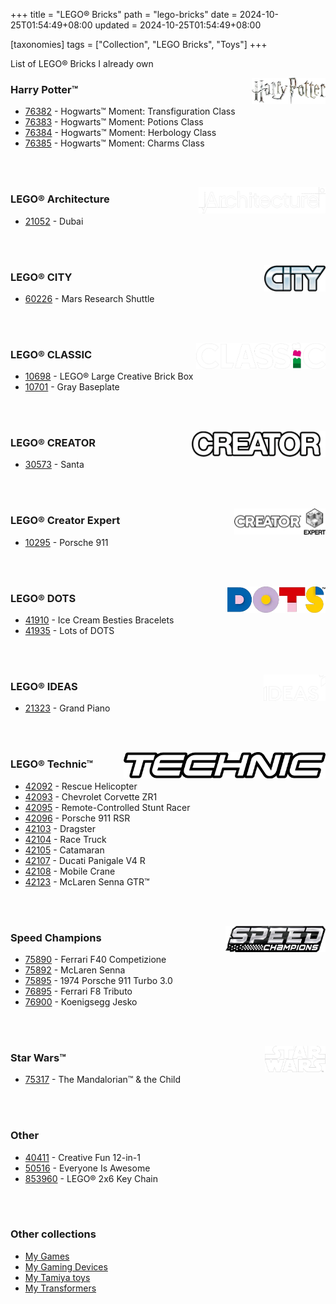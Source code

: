 +++
title = "LEGO® Bricks"
path = "lego-bricks"
date = 2024-10-25T01:54:49+08:00
updated = 2024-10-25T01:54:49+08:00

[taxonomies]
tags = ["Collection", "LEGO Bricks", "Toys"]
+++

List of LEGO® Bricks I already own

<div align="right">
  <img height="42" src="https://raw.githubusercontent.com/LitoMore/lego-bricks/main/media/harry-potter.webp" align="right" />
</div>

### Harry Potter™

- [76382](https://www.lego.com/en-us/product/hogwarts-moment-transfiguration-class-76382) - Hogwarts™ Moment: Transfiguration Class
- [76383](https://www.lego.com/en-us/product/hogwarts-moment-potions-class-76383) - Hogwarts™ Moment: Potions Class
- [76384](https://www.lego.com/en-us/product/hogwarts-moment-herbology-class-76384) - Hogwarts™ Moment: Herbology Class
- [76385](https://www.lego.com/en-us/product/hogwarts-moment-charms-class-76385) - Hogwarts™ Moment: Charms Class

<!-- more -->

<br /><br />

<div align="right">
  <img height="42" src="https://raw.githubusercontent.com/LitoMore/lego-bricks/main/media/lego-architecture-darkmode.webp" align="right" />
</div>

### LEGO® Architecture

- [21052](https://www.lego.com/en-us/product/dubai-21052) - Dubai

<br /><br />

<div align="right">
  <img height="42" src="https://raw.githubusercontent.com/LitoMore/lego-bricks/main/media/lego-city.webp" align="right" />
</div>

### LEGO® CITY

- [60226](https://www.lego.com/en-us/product/mars-research-shuttle-60226) - Mars Research Shuttle

<br /><br />

<div align="right">
  <img height="42" src="https://raw.githubusercontent.com/LitoMore/lego-bricks/main/media/lego-classic-darkmode.webp" align="right" />
</div>

### LEGO® CLASSIC

- [10698](https://www.lego.com/en-us/product/lego-large-creative-brick-box-10698) - LEGO® Large Creative Brick Box
- [10701](https://www.lego.com/en-us/product/gray-baseplate-10701) - Gray Baseplate

<br /><br />

<div align="right">
  <img height="42" src="https://raw.githubusercontent.com/LitoMore/lego-bricks/main/media/lego-creator.webp" align="right" />
</div>

### LEGO® CREATOR

- [30573](https://www.lego.com/en-us/service/buildinginstructions/30573) - Santa

<br /><br />

<div align="right">
  <img height="42" src="https://raw.githubusercontent.com/LitoMore/lego-bricks/main/media/lego-creator-expert.webp" align="right" />
</div>

### LEGO® Creator Expert

- [10295](https://www.lego.com/en-us/product/porsche-911-10295) - Porsche 911

<br /><br />

<div align="right">
  <img height="42" src="https://raw.githubusercontent.com/LitoMore/lego-bricks/main/media/lego-dots.webp" align="right" />
</div>

### LEGO® DOTS

- [41910](https://www.lego.com/en-us/product/ice-cream-besties-bracelets-41910) - Ice Cream Besties Bracelets
- [41935](https://www.lego.com/en-us/product/lots-of-dots-41935) - Lots of DOTS

<br /><br />

<div align="right">
  <img height="42" src="https://raw.githubusercontent.com/LitoMore/lego-bricks/main/media/lego-ideas-darkmode.webp" align="right" />
</div>

### LEGO® IDEAS

- [21323](https://www.lego.com/en-us/product/grand-piano-21323) - Grand Piano

<br /><br />

<div align="right">
  <img height="42" src="https://raw.githubusercontent.com/LitoMore/lego-bricks/main/media/lego-technic.webp" align="right" />
</div>

### LEGO® Technic™

- [42092](https://www.lego.com/en-us/product/rescue-helicopter-42092) - Rescue Helicopter
- [42093](https://www.lego.com/en-us/product/chevrolet-corvette-zr1-42093) - Chevrolet Corvette ZR1
- [42095](https://www.lego.com/en-us/product/remote-controlled-stunt-racer-42095) - Remote-Controlled Stunt Racer
- [42096](https://www.lego.com/en-us/product/porsche-911-rsr-42096) - Porsche 911 RSR
- [42103](https://www.lego.com/en-us/product/dragster-42103) - Dragster
- [42104](https://www.lego.com/en-us/product/race-truck-42104) - Race Truck
- [42105](https://www.lego.com/en-us/product/catamaran-42105) - Catamaran
- [42107](https://www.lego.com/en-us/product/ducati-panigale-v4-r-42107) - Ducati Panigale V4 R
- [42108](https://www.lego.com/en-us/product/mobile-crane-42108) - Mobile Crane
- [42123](https://www.lego.com/en-us/product/mclaren-senna-gtr-42123) - McLaren Senna GTR™

<br /><br />

<div align="right">
  <img height="42" src="https://raw.githubusercontent.com/LitoMore/lego-bricks/main/media/speed-champions.webp" align="right" />
</div>

### Speed Champions

- [75890](https://www.lego.com/en-us/product/ferrari-f40-competizione-75890) - Ferrari F40 Competizione
- [75892](https://www.lego.com/en-us/product/mclaren-senna-75892) - McLaren Senna
- [75895](https://www.lego.com/en-us/product/1974-porsche-911-turbo-3-0-75895) - 1974 Porsche 911 Turbo 3.0
- [76895](https://www.lego.com/en-us/product/ferrari-f8-tributo-76895) - Ferrari F8 Tributo
- [76900](https://www.lego.com/en-us/product/koenigsegg-jesko-76900) - Koenigsegg Jesko

<br /><br />

<div align="right">
  <img height="42" src="https://raw.githubusercontent.com/LitoMore/lego-bricks/main/media/star-wars-darkmode.webp" align="right" />
</div>

### Star Wars™

- [75317](https://www.lego.com/en-us/product/the-mandalorian-the-child-75317) - The Mandalorian™ & the Child

<br /><br />

### Other

- [40411](https://www.lego.com/en-us/product/creative-fun-12-in-1-40411) - Creative Fun 12-in-1
- [50516](https://www.lego.com/en-us/product/everyone-is-awesome-40516) - Everyone Is Awesome
- [853960](https://www.lego.com/en-us/product/lego-2x6-key-chain-853960) - LEGO® 2x6 Key Chain

<br /><br />

### Other collections

- [My Games](@/pages/games.md)
- [My Gaming Devices](@/pages/gaming-devices.md)
- [My Tamiya toys](@/pages/tamiya.md)
- [My Transformers](@/pages/transformers.md)
